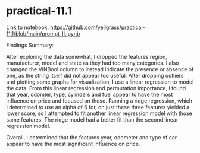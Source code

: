 # practical-11.1

Link to notebook:
https://github.com/yellgrass/practical-11.1/blob/main/prompt_II.ipynb

Findings Summary:

After exploring the data somewhat, I dropped the features region, manufacturer, model and state as they had too many categories. I also changed the VINBool column to instead indicate the presence or absence of one, as the string itself did not appear too useful. After dropping outliers and plotting some graphs for visualization, I use a linear regression to model the data. 
From this linear regression and permutation importance, I found that year, odomter, type, cylinders and fuel appear to have the most influence on price and focused on those.
Running a ridge regression, which I determined to use an alpha of 6 for, on just these three features yielded a lower score, so I attempted to fit another linear regression model with those same features. 
The ridge model had a better fit than the second linear regression model.

Overall, I determined that the features year, odometer and type of car appear to have the most significant influence on price.
